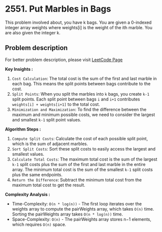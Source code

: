 # 2551. Put Marbles in Bags

This problem involved about, you have k bags. You are given a 0-indexed integer array weights where weights[i] is the weight of the ith marble. You are also given the integer k.

## Problem description

For better problem description, please visit [LeetCode Page](https://leetcode.com/problems/put-marbles-in-bags/description)

**Key Insights :**<br/>

1. `Cost Calculation`: The total cost is the sum of the first and last marble in each bag. This means the split points between bags contribute to the cost.
2. `Split Points`: When you split the marbles into `k` bags, you create `k-1` split points. Each split point between bags `i` and `i+1` contributes `weights[i] + weights[i+1]` to the total cost.
3. `Minimization and Maximization`: To find the difference between the maximum and minimum possible costs, we need to consider the largest and smallest `k-1` split point values.

**Algorithm Steps :**<br/>

1. `Compute Split Costs`: Calculate the cost of each possible split point, which is the sum of adjacent marbles.
2. `Sort Split Costs`: Sort these split costs to easily access the largest and smallest values.
3. `Calculate Total Costs`: The maximum total cost is the sum of the largest `k-1` split costs plus the sum of the first and last marble in the entire array. The minimum total cost is the sum of the smallest `k-1` split costs plus the same endpoints.
4. `Return the Difference`: Subtract the minimum total cost from the maximum total cost to get the result.

**Complexity Analysis :**<br/>

-   Time-Complexity: `O(n * log(n))` - The first loop iterates over the weights array to compute the pairWeights array, which takes `O(n)` time. Sorting the pairWeights array takes `O(n * log(n))` time.
-   Space-Complexity: `O(n)` - The pairWeights array stores n−1 elements, which requires `O(n)` space.
